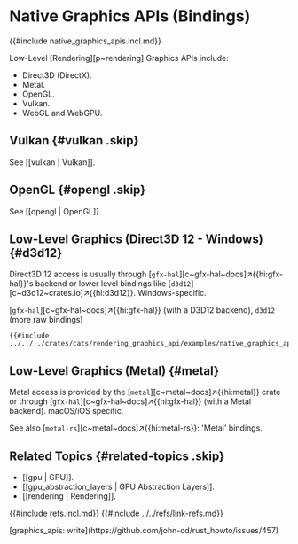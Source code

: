 # Native Graphics APIs (Bindings)

{{#include native_graphics_apis.incl.md}}

Low-Level [Rendering][p~rendering] Graphics APIs include:

- Direct3D (DirectX).
- Metal.
- OpenGL.
- Vulkan.
- WebGL and WebGPU.

## Vulkan {#vulkan .skip}

See [[vulkan | Vulkan]].

## OpenGL {#opengl .skip}

See [[opengl | OpenGL]].

## Low-Level Graphics (Direct3D 12 - Windows) {#d3d12}

Direct3D 12 access is usually through [`gfx-hal`][c~gfx-hal~docs]↗{{hi:gfx-hal}}'s backend or lower level bindings like [`d3d12`][c~d3d12~crates.io]↗{{hi:d3d12}}. Windows-specific.

[`gfx-hal`][c~gfx-hal~docs]↗{{hi:gfx-hal}} (with a D3D12 backend), `d3d12` (more raw bindings)

```rust,editable
{{#include ../../../crates/cats/rendering_graphics_api/examples/native_graphics_apis/graphics.rs:example}}
```

## Low-Level Graphics (Metal) {#metal}

Metal access is provided by the [`metal`][c~metal~docs]↗{{hi:metal}} crate or through [`gfx-hal`][c~gfx-hal~docs]↗{{hi:gfx-hal}} (with a Metal backend). macOS/iOS specific.

See also [`metal-rs`][c~metal~docs]↗{{hi:metal-rs}}: 'Metal' bindings.

## Related Topics {#related-topics .skip}

- [[gpu | GPU]].
- [[gpu_abstraction_layers | GPU Abstraction Layers]].
- [[rendering | Rendering]].

{{#include refs.incl.md}}
{{#include ../../refs/link-refs.md}}

<div class="hidden">
[graphics_apis: write](https://github.com/john-cd/rust_howto/issues/457)
</div>

